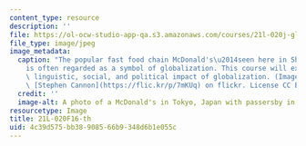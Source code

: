 ```yaml
---
content_type: resource
description: ''
file: https://ol-ocw-studio-app-qa.s3.amazonaws.com/courses/21l-020j-globalization-the-good-the-bad-and-the-in-between-fall-2016/4c39d575bb38908566b9348d6b1e055c_21L-020F16-th.jpg
file_type: image/jpeg
image_metadata:
  caption: "The popular fast food chain McDonald's\u2014seen here in Shibuya, Tokyo\u2014\
    is often regarded as a symbol of globalization. This course will examine the cultural,\
    \ linguistic, social, and political impact of globalization. (Image courtesy of\
    \ [Stephen Cannon](https://flic.kr/p/7mKUq) on flickr. License CC BY-NC-SA.)"
  credit: ''
  image-alt: A photo of a McDonald's in Tokyo, Japan with passersby in the foreground.
resourcetype: Image
title: 21L-020F16-th
uid: 4c39d575-bb38-9085-66b9-348d6b1e055c
---
```

